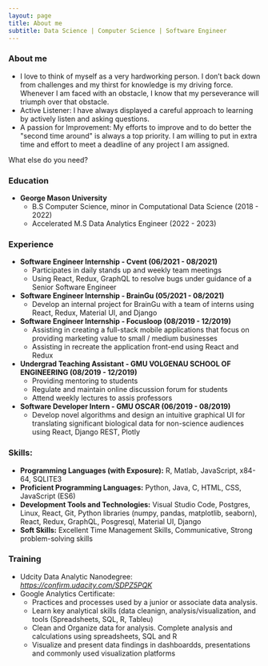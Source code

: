 ```yaml
---
layout: page
title: About me
subtitle: Data Science | Computer Science | Software Engineer
---
```


### About me
- I love to think of myself as a very hardworking person. I don’t back down from challenges and my thirst for knowledge is my driving force. Whenever I am faced with an obstacle, I know that my perseverance will triumph over that obstacle.
- Active Listener: I have always displayed a careful approach to learning by actively listen and asking questions.
- A passion for Improvement: My efforts to improve and to do better the "second time around" is always a top priority. I am willing to put in extra time and effort to meet a deadline of any project I am assigned.

What else do you need?

### Education
* **George Mason University**
  * B.S Computer Science, minor in Computational Data Science (2018 - 2022)
  * Accelerated M.S Data Analytics Engineer (2022 - 2023)
 
### Experience
* **Software Engineer Internship - Cvent (06/2021 - 08/2021)**
   * Participates in daily stands up and weekly team meetings
   * Using React, Redux, GraphQL to resolve bugs under guidance of a Senior Software Engineer
* **Software Engineer Internship - BrainGu (05/2021 - 08/2021)**
  * Develop an internal project for BrainGu with a team of interns using React, Redux, Material UI, and Django
* **Software Engineer Internship - Focusloop (08/2019 - 12/2019)**
  * Assisting in creating a full-stack mobile applications that focus on providing marketing value to small / medium businesses
  * Assisting in recreate the application front-end using React and Redux
* **Undergrad Teaching Assistant - GMU VOLGENAU SCHOOL OF ENGINEERING (08/2019 - 12/2019)**
  * Providing mentoring to students
  * Regulate and maintain online discussion forum for students
  * Attend weekly lectures to assis professors
* **Software Developer Intern - GMU OSCAR (06/2019 - 08/2019)**
  * Develop novel algorithms and design an intuitive graphical UI for translating significant biological data for non-science audiences using React, Django REST, Plotly

### Skills:
- **Programming Languages (with Exposure):** R, Matlab, JavaScript, x84-64, SQLITE3
- **Proficient Programming Languages:** Python, Java, C, HTML, CSS, JavaScript (ES6)
- **Development Tools and Technologies:** Visual Studio Code, Postgres, Linux, React, Git, Python libraries (numpy, pandas, matplotlib, seaborn), React, Redux, GraphQL, Posgresql, Material UI, Django
- **Soft Skills:** Excellent Time Management Skills, Communicative, Strong problem-solving skills

### Training
* Udcity Data Analytic Nanodegree: *https://confirm.udacity.com/SDPZ5PQK*
* Google Analytics Certificate: 
    * Practices and processes used by a junior or associate data analysis.
    * Learn key analytical skills (data cleanign, analysis/visualization, and tools (Spreadsheets, SQL, R, Tableu)
    * Clean and Organize data for analysis. Complete analysis and calculations using spreadsheets, SQL and R
    * Visualize and present data findings in dashboardds, presentations and commonly used visualization platforms
